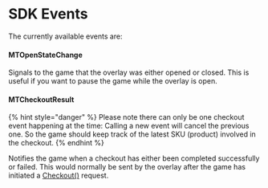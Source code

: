 # SDK Events

The currently available events are:

#### MTOpenStateChange

Signals to the game that the overlay was either opened or closed. This is useful if you want to pause the game while the overlay is open.&#x20;

#### MTCheckoutResult

{% hint style="danger" %}
Please note there can only be one checkout event happening at the time: Calling a new event will cancel the previous one. So the game should keep track of the latest SKU (product) involved in the checkout.
{% endhint %}

Notifies the game when a checkout has either been completed successfully or failed. This would normally be sent by the overlay after the game has initiated a [Checkout()](sdk-events.md#checkout) request.

